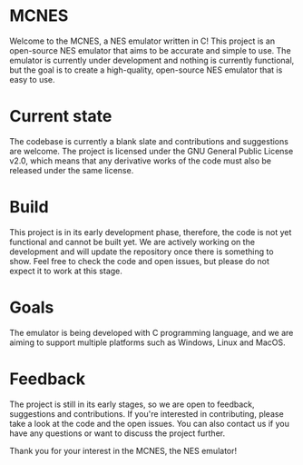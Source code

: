 # MCNES

Welcome to the MCNES, a NES emulator written in C! This project is an open-source NES emulator that aims to be accurate and simple to use. The emulator is currently under development and nothing is currently functional, but the goal is to create a high-quality, open-source NES emulator that is easy to use.

# Current state

The codebase is currently a blank slate and contributions and suggestions are welcome. The project is licensed under the GNU General Public License v2.0, which means that any derivative works of the code must also be released under the same license.

# Build

This project is in its early development phase, therefore, the code is not yet functional and cannot be built yet. We are actively working on the development and will update the repository once there is something to show. Feel free to check the code and open issues, but please do not expect it to work at this stage.

# Goals
The emulator is being developed with C programming language, and we are aiming to support multiple platforms such as Windows, Linux and MacOS.

# Feedback

The project is still in its early stages, so we are open to feedback, suggestions and contributions. If you're interested in contributing, please take a look at the code and the open issues. You can also contact us if you have any questions or want to discuss the project further.

Thank you for your interest in the MCNES, the NES emulator!